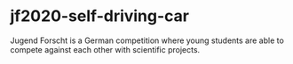 # jf2020-self-driving-car
Jugend Forscht is a German competition where young students are able to compete against each other with scientific projects.
